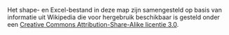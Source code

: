 Het shape- en Excel-bestand in deze map zijn samengesteld op basis van informatie uit Wikipedia die voor hergebruik beschikbaar is gesteld onder een <a href="http://creativecommons.org/licenses/by-sa/3.0/">Creative Commons Attribution-Share-Alike licentie 3.0</a>.